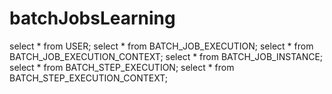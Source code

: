 # batchJobsLearning

select * from USER;
select * from BATCH_JOB_EXECUTION;
select * from BATCH_JOB_EXECUTION_CONTEXT;
select * from BATCH_JOB_INSTANCE;
select * from BATCH_STEP_EXECUTION;
select * from BATCH_STEP_EXECUTION_CONTEXT;
